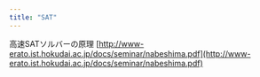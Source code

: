 ```yaml
---
title: "SAT"
---
```


高速SATソルバーの原理
[http://www-erato.ist.hokudai.ac.jp/docs/seminar/nabeshima.pdf](http://www-erato.ist.hokudai.ac.jp/docs/seminar/nabeshima.pdf)

